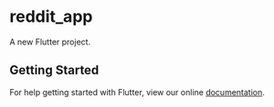 # reddit_app

A new Flutter project.

## Getting Started

For help getting started with Flutter, view our online
[documentation](https://flutter.io/).
